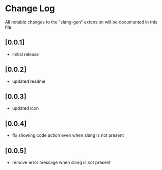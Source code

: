 # Change Log

All notable changes to the "slang-gen" extension will be documented in this file.

## [0.0.1]

- Initial release

## [0.0.2]

- updated readme

## [0.0.3]

- updated icon

## [0.0.4]

- fix showing code action even when slang is not present
  
## [0.0.5]

- remove error message when slang is not present
